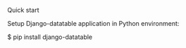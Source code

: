 Quick start

Setup Django-datatable application in Python environment:

$ pip install django-datatable
